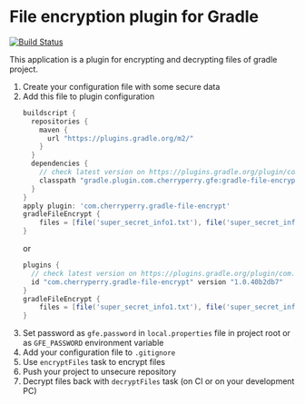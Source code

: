 # File encryption plugin for Gradle

[![Build Status](https://travis-ci.com/CherryPerry/GradleFileEncrypt.svg?branch=master)](https://travis-ci.com/CherryPerry/GradleFileEncrypt)

This application is a plugin for encrypting and decrypting files of gradle project.

1. Create your configuration file with some secure data
1. Add this file to plugin configuration
    ```groovy
    buildscript {
      repositories {
        maven {
          url "https://plugins.gradle.org/m2/"
        }
      }
      dependencies {
        // check latest version on https://plugins.gradle.org/plugin/com.cherryperry.gradle-file-encrypt
        classpath "gradle.plugin.com.cherryperry.gfe:gradle-file-encrypt:1.0.40b2db7"
      }
    }
    apply plugin: 'com.cherryperry.gradle-file-encrypt'
    gradleFileEncrypt {
        files = [file('super_secret_info1.txt'), file('super_secret_info2.properties')]
    }
    ```
    or
    ```groovy
    plugins {
      // check latest version on https://plugins.gradle.org/plugin/com.cherryperry.gradle-file-encrypt
      id "com.cherryperry.gradle-file-encrypt" version "1.0.40b2db7"
    }
    gradleFileEncrypt {
        files = [file('super_secret_info1.txt'), file('super_secret_info2.properties')]
    }
    ```
1. Set password as ```gfe.password``` in ```local.properties``` file in project root
or as ```GFE_PASSWORD``` environment variable
1. Add your configuration file to ```.gitignore```
1. Use ```encryptFiles``` task to encrypt files
1. Push your project to unsecure repository
1. Decrypt files back with ```decryptFiles``` task (on CI or on your development PC)